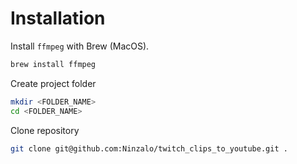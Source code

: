 # Installation
Install `ffmpeg` with Brew (MacOS).
```sh
brew install ffmpeg
```
Create project folder
```sh
mkdir <FOLDER_NAME>
cd <FOLDER_NAME>
```
Clone repository
```sh
git clone git@github.com:Ninzalo/twitch_clips_to_youtube.git .
```
